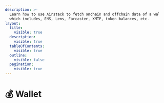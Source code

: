 ```yaml
---
description: >-
  Learn how to use Airstack to fetch onchain and offchain data of a wallet,
  which includes, ENS, Lens, Farcaster, XMTP, token balances, etc.
layout:
  title:
    visible: true
  description:
    visible: true
  tableOfContents:
    visible: true
  outline:
    visible: false
  pagination:
    visible: true
---
```


# 💰 Wallet

